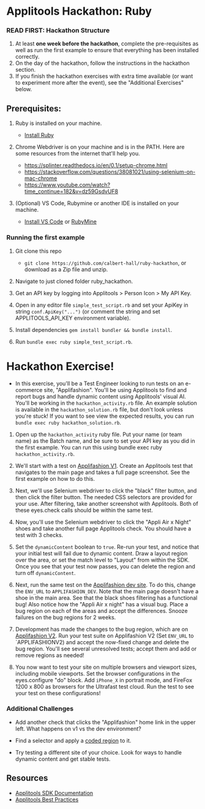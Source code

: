 # Applitools Hackathon: Ruby 

### READ FIRST: Hackathon Structure 
1. At least **one week before the hackathon**, complete the pre-requisites as well as run the first example to ensure that everything has been installed correctly. 
2. On the day of the hackathon, follow the instructions in the hackathon section. 
3. If you finish the hackathon exercises with extra time available (or want to experiment more after the event), 
   see the "Additional Exercises" below. 


## Prerequisites:

1. Ruby is installed on your machine.
   
   * [Install Ruby](https://www.ruby-lang.org/en/documentation/installation/)
   
3. Chrome Webdriver is on your machine and is in the PATH. Here are some resources from the internet that'll help you.

   * https://splinter.readthedocs.io/en/0.1/setup-chrome.html
   * https://stackoverflow.com/questions/38081021/using-selenium-on-mac-chrome
   * https://www.youtube.com/watch?time_continue=182&v=dz59GsdvUF8

4. (Optional) VS Code, Rubymine or another IDE is installed on your machine.

   * [Install VS Code](https://code.visualstudio.com/) or [RubyMine](https://www.jetbrains.com/ruby/)


### Running the first example

1. Git clone this repo 
   
   * `git clone https://github.com/calbert-hall/ruby-hackathon`, or download as a Zip file and unzip. 
   
2. Navigate to just cloned folder ruby_hackathon.

3. Get an API key by logging into Applitools > Person Icon > My API Key.

4. Open in any editor file `simple_test_script.rb`  and set your ApiKey in string `conf.ApiKey("...")` (or comment the string and set APPLITOOLS_API_KEY environment variable). 

5. Install dependencies `gem install bundler && bundle install`.

6. Run `bundle exec ruby simple_test_script.rb`.

# Hackathon Exercise!

* In this exercise, you'll be a Test Engineer looking to run tests on an e-commerce site, "Applifashion". 
  You'll be using Applitools to find and report bugs and handle dynamic content using Applitools' visual AI.
  You'll be working in the `hackathon_activity.rb` file. An example solution is available in the `hackathon_solution.rb` file, but don't look unless you're stuck! If you want to see view the expected results, you can run  `bundle exec ruby hackathon_solution.rb`.

1. Open up the `hackathon_activity` ruby file. Put your name (or team name) as the Batch name, and be sure to set your API key as you did in the first example. You can run this using bundle exec ruby `hackathon_activity.rb`.


2. We'll start with a test on [Applifashion V1](https://demo.applitools.com/gridHackathonV1.html). Create an Applitools test that navigates to the main page and takes a full page screenshot. See the first example on how to do this.

   
3. Next, we'll use Selenium webdriver to click the "black" filter button, and then click the filter button. The needed CSS selectors are provided for your use. After filtering, take another screenshot with Applitools. 
   Both of these eyes.check calls should be within the same test.
   

4. Now, you'll use the Selenium webdriver to click the "Appli Air x Night" shoes and take another full page Applitools check. You should have a test with 3 checks. 
 

5. Set the `dynamicContent` boolean to `true`. Re-run your test, and notice that your initial test will fail due to dynamic content. 
Draw a layout region over the area, or set the match level to "Layout" from within the SDK. Once you see that your test now passes, you can delete the region and turn off `dynamicContent`. 
   
 
6. Next, run the same test on the [Applifashion dev site](https://demo.applitools.com/tlcHackathonDev.html). To do this, change the `ENV_URL` to `APPLIFASHION_DEV`. Note that the main page doesn't have a shoe in the main area. 
   See that the black shoes filtering has a functional bug! Also notice how the "Appli Air x night" has a visual bug. 
   Place a bug region on each of the areas and accept the differences. Snooze failures on the bug regions for 2 weeks.
   

7. Development has made the changes to the bug region, which are on [Applifashion V2](https://demo.applitools.com/gridHackathonV2.html). 
Run your test suite on Applifashion V2 (Set `ENV_URL` to `APPLIFASHIONV2)
and accept the now-fixed change and delete the bug region. 
You'll see several unresolved tests; accept them and add or remove regions as needed!
  
 
8. You now want to test your site on multiple browsers and viewport sizes, including mobile viewports. Set the browser configurations in the eyes.configure "do" block. 
Add `iPhone_X` in portrait mode, and FireFox 1200 x 800 as browsers for the Ultrafast test cloud. Run the test to see your test 
   on these configurations!

### Additional Challenges
* Add another check that clicks the "Applifashion" home link in the upper left. What happens on v1 vs the dev environment? 


* Find a selector and apply a [coded region](https://help.applitools.com/hc/en-us/articles/360007188211-Coded-Ignore-Regions) to it. 


* Try testing a different site of your choice. Look for ways to handle dynamic content and get stable tests.  

## Resources
- [Applitools SDK Documentation](https://github.com/applitools/eyes.sdk.ruby)
- [Applitools Best Practices](https://applitools.com/docs/topics/general-concepts/visual-test-best-practices.html)
